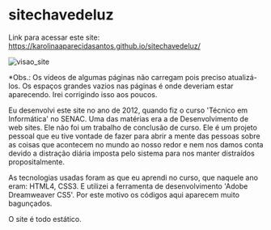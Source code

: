 # sitechavedeluz

Link para acessar este site: https://karolinaaparecidasantos.github.io/sitechavedeluz/

![visao_site](https://user-images.githubusercontent.com/107012126/194971678-b84cd6ec-b429-402c-ab58-e41a91891858.jpg)

*Obs.: Os vídeos de algumas páginas não carregam pois preciso atualizá-los. Os espaços grandes vazios nas páginas é onde deveriam estar aparecendo. Irei corrigindo isso aos poucos.

Eu desenvolvi este site no ano de 2012, quando fiz o curso 'Técnico em Informática' no SENAC. Uma das matérias era a de Desenvolvimento de web sites. Ele não foi um trabalho de conclusão de curso. Ele é um projeto pessoal que eu tive vontade de fazer para abrir a mente das pessoas sobre as coisas que acontecem no mundo ao nosso redor e nem nos damos conta devido a distração diária imposta pelo sistema para nos manter distraídos propositalmente.

As tecnologias usadas foram as que eu aprendi no curso, que naquele ano eram: HTML4, CSS3. E utilizei a ferramenta de desenvolvimento 'Adobe Dreamweaver CS5'. Por este motivo os códigos aqui aparecem muito bagunçados. 

O site é todo estático.
